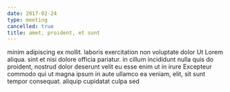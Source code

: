```yaml
---
date: 2017-02-24
type: meeting
cancelled: true
title: amet, proident, et sunt
---
```

minim adipiscing ex mollit. laboris exercitation non voluptate dolor Ut Lorem aliqua. sint et nisi dolore officia pariatur. in cillum incididunt nulla quis do proident, nostrud dolor deserunt velit eu esse enim ut in irure Excepteur commodo qui ut magna ipsum in aute ullamco ea veniam, elit, sit sunt tempor consequat. aliquip cupidatat culpa sed